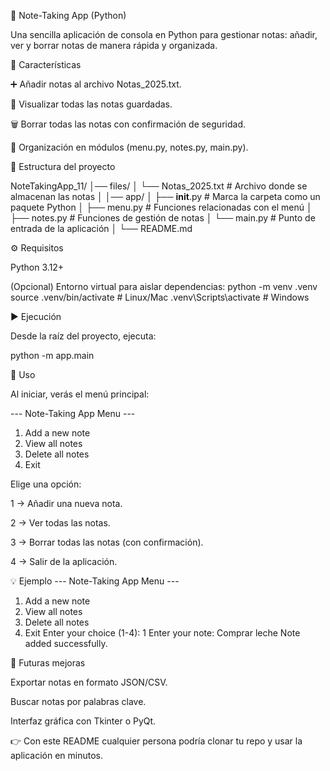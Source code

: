 📝 Note-Taking App (Python)

Una sencilla aplicación de consola en Python para gestionar notas: añadir, ver y borrar notas de manera rápida y organizada.

🚀 Características

➕ Añadir notas al archivo Notas_2025.txt.

👀 Visualizar todas las notas guardadas.

🗑️ Borrar todas las notas con confirmación de seguridad.

📂 Organización en módulos (menu.py, notes.py, main.py).

📂 Estructura del proyecto

NoteTakingApp_11/
│── files/
│   └── Notas_2025.txt        # Archivo donde se almacenan las notas
│
│── app/
│   ├── __init__.py           # Marca la carpeta como un paquete Python
│   ├── menu.py               # Funciones relacionadas con el menú
│   ├── notes.py              # Funciones de gestión de notas
│   └── main.py               # Punto de entrada de la aplicación
│
└── README.md


⚙️ Requisitos

Python 3.12+

(Opcional) Entorno virtual para aislar dependencias:
python -m venv .venv
source .venv/bin/activate   # Linux/Mac
.venv\Scripts\activate      # Windows

▶️ Ejecución

Desde la raíz del proyecto, ejecuta:

python -m app.main

📌 Uso

Al iniciar, verás el menú principal:

--- Note-Taking App Menu ---
1. Add a new note
2. View all notes
3. Delete all notes
4. Exit


Elige una opción:

1 → Añadir una nueva nota.

2 → Ver todas las notas.

3 → Borrar todas las notas (con confirmación).

4 → Salir de la aplicación.

💡 Ejemplo
--- Note-Taking App Menu ---
1. Add a new note
2. View all notes
3. Delete all notes
4. Exit
Enter your choice (1-4): 1
Enter your note: Comprar leche
Note added successfully.

📖 Futuras mejoras

Exportar notas en formato JSON/CSV.

Buscar notas por palabras clave.

Interfaz gráfica con Tkinter o PyQt.

👉 Con este README cualquier persona podría clonar tu repo y usar la aplicación en minutos.